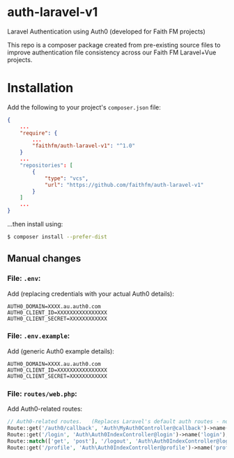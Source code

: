# auth-laravel-v1

Laravel Authentication using Auth0 (developed for Faith FM projects)

This repo is a composer package created from pre-existing source files to improve authentication file consistency across our Faith FM Laravel+Vue projects.


# Installation

Add the following to your project's `composer.json` file:

```json
{
    ...
    "require": {
        ...
        "faithfm/auth-laravel-v1": "^1.0"
    }
    ...
    "repositories": [
        {
            "type": "vcs",
            "url": "https://github.com/faithfm/auth-laravel-v1"
        }
    ]
    ...
}
```

...then install using:

```bash
$ composer install --prefer-dist
```

## Manual changes

### File: `.env`:
Add (replacing credentials with your actual Auth0 details):
```env
AUTH0_DOMAIN=XXXX.au.auth0.com
AUTH0_CLIENT_ID=XXXXXXXXXXXXXXXX
AUTH0_CLIENT_SECRET=XXXXXXXXXXXX
```

### File: `.env.example`:
Add (generic Auth0 example details):
```env
AUTH0_DOMAIN=XXXX.au.auth0.com
AUTH0_CLIENT_ID=XXXXXXXXXXXXXXXX
AUTH0_CLIENT_SECRET=XXXXXXXXXXXX
```

### File: `routes/web.php`:
Add Auth0-related routes:
```php
// Auth0-related routes.   (Replaces Laravel's default auth routes - normally added with a "Auth::routes();" statement.)
Route::get('/auth0/callback', 'Auth\MyAuth0Controller@callback')->name('auth0-callback');
Route::get('/login', 'Auth\Auth0IndexController@login')->name('login');
Route::match(['get', 'post'], '/logout', 'Auth\Auth0IndexController@logout')->name('logout')->middleware('auth');
Route::get('/profile', 'Auth\Auth0IndexController@profile')->name('profile')->middleware('auth');
```

